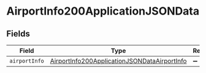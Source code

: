 # AirportInfo200ApplicationJSONData


## Fields

| Field                                                                                                                   | Type                                                                                                                    | Required                                                                                                                | Description                                                                                                             |
| ----------------------------------------------------------------------------------------------------------------------- | ----------------------------------------------------------------------------------------------------------------------- | ----------------------------------------------------------------------------------------------------------------------- | ----------------------------------------------------------------------------------------------------------------------- |
| `airportInfo`                                                                                                           | [AirportInfo200ApplicationJSONDataAirportInfo](../../models/operations/airportinfo200applicationjsondataairportinfo.md) | :heavy_minus_sign:                                                                                                      | N/A                                                                                                                     |
